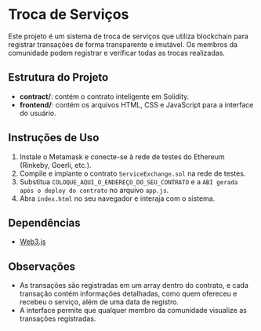 # Troca de Serviços

Este projeto é um sistema de troca de serviços que utiliza blockchain para registrar transações de forma transparente e imutável. Os membros da comunidade podem registrar e verificar todas as trocas realizadas.

## Estrutura do Projeto

- **contract/**: contém o contrato inteligente em Solidity.
- **frontend/**: contém os arquivos HTML, CSS e JavaScript para a interface do usuário.

## Instruções de Uso

1. Instale o Metamask e conecte-se à rede de testes do Ethereum (Rinkeby, Goerli, etc.).
2. Compile e implante o contrato `ServiceExchange.sol` na rede de testes.
3. Substitua `COLOQUE_AQUI_O_ENDEREÇO_DO_SEU_CONTRATO` e a `ABI gerada após o deploy do contrato` no arquivo `app.js`.
4. Abra `index.html` no seu navegador e interaja com o sistema.

## Dependências

- [Web3.js](https://github.com/ethereum/web3.js/)

## Observações

- As transações são registradas em um array dentro do contrato, e cada transação contém informações detalhadas, como quem ofereceu e recebeu o serviço, além de uma data de registro.
- A interface permite que qualquer membro da comunidade visualize as transações registradas.
